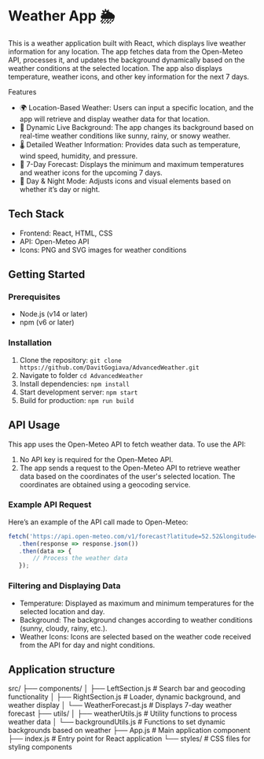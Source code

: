 # Weather App 🌦️
This is a weather application built with React, which displays live weather information for any location. The app fetches data from the Open-Meteo API, processes it, and updates the background dynamically based on the weather conditions at the selected location. The app also displays temperature, weather icons, and other key information for the next 7 days.

Features
- 🌍 Location-Based Weather: Users can input a specific location, and the app will retrieve and display weather data for that location.
- 🎥 Dynamic Live Background: The app changes its background based on real-time weather conditions like sunny, rainy, or snowy weather.
- 🌡️  Detailed Weather Information: Provides data such as temperature, wind speed, humidity, and pressure.
- 📅 7-Day Forecast: Displays the minimum and maximum temperatures and weather icons for the upcoming 7 days.
- 🌙 Day & Night Mode: Adjusts icons and visual elements based on whether it’s day or night.
## Tech Stack
- Frontend: React, HTML, CSS
- API: Open-Meteo API
- Icons: PNG and SVG images for weather conditions

## Getting Started
### Prerequisites
- Node.js (v14 or later)
- npm (v6 or later)
### Installation
1. Clone the repository:
  `git clone https://github.com/DavitGogiava/AdvancedWeather.git`
2. Navigate to folder
  `cd AdvancedWeather`
3. Install dependencies:
   `npm install`
4. Start development server:
   `npm start`
5. Build for production:
   `npm run build`
## API Usage
This app uses the Open-Meteo API to fetch weather data. To use the API:
1. No API key is required for the Open-Meteo API.
2. The app sends a request to the Open-Meteo API to retrieve weather data based on the coordinates of the user's selected location. The coordinates are obtained using a geocoding service.

### Example API Request
Here’s an example of the API call made to Open-Meteo:
```javascript
fetch('https://api.open-meteo.com/v1/forecast?latitude=52.52&longitude=13.41&daily=temperature_2m_max,temperature_2m_min&timezone=auto')
   .then(response => response.json())
   .then(data => {
       // Process the weather data
   });
```
### Filtering and Displaying Data
- Temperature: Displayed as maximum and minimum temperatures for the selected location and day.
- Background: The background changes according to weather conditions (sunny, cloudy, rainy, etc.).
- Weather Icons: Icons are selected based on the weather code received from the API for day and night conditions.

## Application structure
src/ ├── components/ │ ├── LeftSection.js # Search bar and geocoding functionality │ ├── RightSection.js # Loader, dynamic background, and weather display │ └── WeatherForecast.js # Displays 7-day weather forecast ├── utils/ │ ├── weatherUtils.js # Utility functions to process weather data │ └── backgroundUtils.js # Functions to set dynamic backgrounds based on weather ├── App.js # Main application component ├── index.js # Entry point for React application └── styles/ # CSS files for styling components
